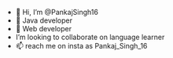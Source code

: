 - 👋 Hi, I’m @PankajSingh16
- 👀 Java developer
- 🌱 Web developer
-  I’m looking to collaborate on language learner
- 📫 reach me on insta as Pankaj_Singh_16

<!---
PankajSingh16/PankajSingh16 is a ✨ special ✨ repository because its `README.md` (this file) appears on your GitHub profile.
You can click the Preview link to take a look at your changes.
--->
